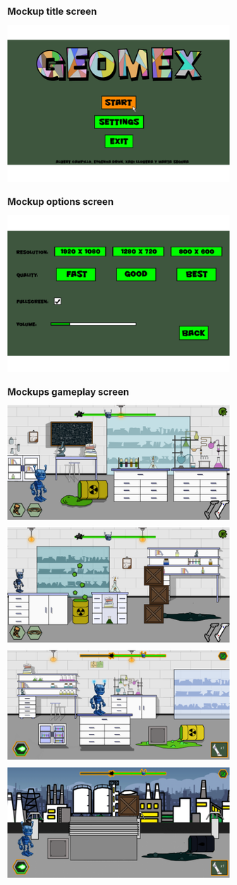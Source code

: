 ## Mockup title screen

![](https://github.com/bymsa17/EMAX/blob/master/Mockups/mockup_title_screen_01.png)

## Mockup options screen

![](https://github.com/bymsa17/EMAX/blob/master/Mockups/mockup_options_screen_01.png)

## Mockups gameplay screen

![](https://github.com/bymsa17/EMAX/blob/master/Mockups/mockup_gameplay_screen_02.png)

![](https://github.com/bymsa17/EMAX/blob/master/Mockups/mockup_gameplay_screen_03.png)

![](https://github.com/bymsa17/EMAX/blob/master/Mockups/mockup_gameplay_screen_04.png)

![](https://github.com/bymsa17/EMAX/blob/master/Mockups/mockup_gameplay_screen_01.png)

